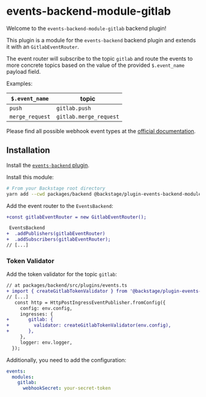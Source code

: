 # events-backend-module-gitlab

Welcome to the `events-backend-module-gitlab` backend plugin!

This plugin is a module for the `events-backend` backend plugin
and extends it with an `GitlabEventRouter`.

The event router will subscribe to the topic `gitlab`
and route the events to more concrete topics based on the value
of the provided `$.event_name` payload field.

Examples:

| `$.event_name`  | topic                  |
| --------------- | ---------------------- |
| `push`          | `gitlab.push`          |
| `merge_request` | `gitlab.merge_request` |

Please find all possible webhook event types at the
[official documentation](https://docs.gitlab.com/ee/user/project/integrations/webhook_events.html).

## Installation

Install the [`events-backend` plugin](../events-backend/README.md).

Install this module:

```bash
# From your Backstage root directory
yarn add --cwd packages/backend @backstage/plugin-events-backend-module-gitlab
```

Add the event router to the `EventsBackend`:

```diff
+const gitlabEventRouter = new GitlabEventRouter();

 EventsBackend
+  .addPublishers(gitlabEventRouter)
+  .addSubscribers(gitlabEventRouter);
// [...]
```

### Token Validator

Add the token validator for the topic `gitlab`:

```diff
// at packages/backend/src/plugins/events.ts
+ import { createGitlabTokenValidator } from '@backstage/plugin-events-backend-module-gitlab';
// [...]
   const http = HttpPostIngressEventPublisher.fromConfig({
     config: env.config,
     ingresses: {
+       gitlab: {
+         validator: createGitlabTokenValidator(env.config),
+       },
     },
     logger: env.logger,
  });
```

Additionally, you need to add the configuration:

```yaml
events:
  modules:
    gitlab:
      webhookSecret: your-secret-token
```
